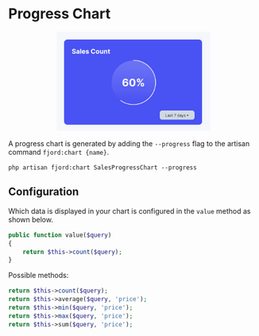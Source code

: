 # Progress Chart

<center>
  <img src="./screens/progress.png" alt="Progress Chart" height="200"/>
</center>

A progress chart is generated by adding the `--progress` flag to the artisan command `fjord:chart {name}`.

```shell
php artisan fjord:chart SalesProgressChart --progress
```

## Configuration

Which data is displayed in your chart is configured in the `value` method as shown below.

```php
public function value($query)
{
    return $this->count($query);
}
```

Possible methods:

```php
return $this->count($query);
return $this->average($query, 'price');
return $this->min($query, 'price');
return $this->max($query, 'price');
return $this->sum($query, 'price');
```
